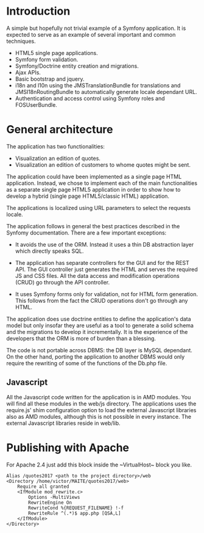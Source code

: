# Introduction #

A   simple  but   hopefully   not  trivial   example   of  a   Symfony
application.  It  is  expected  to  serve as  an  example  of  several
important and common techniques.

- HTML5 single page applications.
- Symfony form validation.
- Symfony/Doctrine entity creation and migrations.
- Ajax APIs.
- Basic bootstrap and jquery.
- i18n  and l10n using  the JMSTranslationBundle for  translations and
  JMSI18nRoutingBundle to automatically generate locale dependant URL.
-  Authentication   and  access   control  using  Symfony   roles  and
  FOSUserBundle.

# General architecture #

The application has two functionalities:

- Visualization an edition of quotes.
- Visualization an edition of customers to whome quotes might be sent.

The  application could  have been  implemented as  a single  page HTML
application.  Instead,  we  chose  to   implement  each  of  the  main
functionalities as a  separate single page HTML5  application in order
to  show how  to develop  a  hybrid (single  page HTML5/classic  HTML)
application.

The  applications is  localized  using URL  parameters  to select  the
requests locale.

The application follows in general the best practices described in the
Synfomy documentation. There are a few important exceptions:

- It avoids the use of the  ORM. Instead it uses a thin DB abstraction
  layer which directly speaks SQL.

- The  application has separate  controllers for  the GUI and  for the
  REST API. The GUI controller just  generates the HTML and serves the
  required JS  and CSS  files.  All the  data access  and modification
  operations (CRUD) go through the API controller.

- It  uses  Symfony  forms  only for  validation,  not  for HTML  form
  generation. This follows from the fact the CRUD operations don't go
  through any HTML.

The application does use doctrine entities to define the application's
data model but  only insofar they are  useful as a tool  to generate a
solid schema and the migrations to develop it incrementally. It is the
experience of  the developers that  the ORM is  more of burden  than a
blessing.

The  code  is  not  portable  across  DBMS:  the  DB  layer  is  MySQL
dependant. On the other hand,  porting the application to another DBMS
would  only require  the rewriting  of some  of the  functions of  the
Db.php file.

## Javascript ##

All the Javascript code written for the application is in AMD modules.
You  will  find  all  these  modules in  the  web/js  directory.   The
applications uses  the require.js'  shim configuration option  to load
the external Javascript  libraries also as AMD  modules, although this
is not possible  in every instance. The  external Javascript libraries
reside in web/lib.

# Publishing with Apache #

For Apache 2.4 just add this block inside the ~VirtualHost~ block you
like.

```
Alias /quotes2017 <path to the project directory>/web
<Directory /home/victor/MAITE/quotes2017/web>
    Require all granted
    <IfModule mod_rewrite.c>
        Options -MultiViews
        RewriteEngine On
        RewriteCond %{REQUEST_FILENAME} !-f
        RewriteRule ^(.*)$ app.php [QSA,L]
    </IfModule>
</Directory>
```
